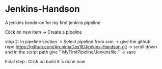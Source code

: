 # Jenkins-Handson
A jenkins hands-on for my first jenkins pipeline

Click on new item -> Create a pipeline  

step 2: In pipeline section -> Select pipeline from scm  -> give the github repo  https://github.com/ArunimaDas18/Jenkins-Handson.git  -> scroll down and in the script path give " MyFirstPipeline/Jenkinsfile "  -> save























Final step : Click on build it is done now



